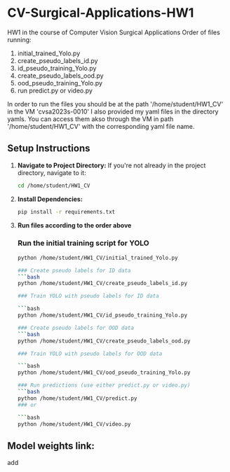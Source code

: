 # CV-Surgical-Applications-HW1
HW1 in the course of Computer Vision Surgical Applications
Order of files running:
1. initial_trained_Yolo.py
2. create_pseudo_labels_id.py
3. id_pseudo_training_Yolo.py
4. create_pseudo_labels_ood.py
5. ood_pseudo_training_Yolo.py
6. run predict.py or video.py

In order to run the files you should be at the path '/home/student/HW1_CV' in the VM 'cvsa2023s-0010'
I also provided my yaml files in the directory yamls. You can access them akso through the VM in path '/home/student/HW1_CV' with the corresponding yaml file name.

## Setup Instructions
1. **Navigate to Project Directory:**
   If you're not already in the project directory, navigate to it:
   ```bash
   cd /home/student/HW1_CV
2. **Install Dependencies:**
   ```bash
   pip install -r requirements.txt
3. **Run files according to the order above**
   
   ### Run the initial training script for YOLO
   
   ```bash
   python /home/student/HW1_CV/initial_trained_Yolo.py
   
   ### Create pseudo labels for ID data
   ```bash
   python /home/student/HW1_CV/create_pseudo_labels_id.py
   
   ### Train YOLO with pseudo labels for ID data
   
   ```bash
   python /home/student/HW1_CV/id_pseudo_training_Yolo.py
   
   ### Create pseudo labels for OOD data
   ```bash
   python /home/student/HW1_CV/create_pseudo_labels_ood.py
   
   ### Train YOLO with pseudo labels for OOD data
   
   ```bash
   python /home/student/HW1_CV/ood_pseudo_training_Yolo.py
   
   ### Run predictions (use either predict.py or video.py)
   ```bash
   python /home/student/HW1_CV/predict.py
   ### or
   
   ```bash
   python /home/student/HW1_CV/video.py


## Model weights link:
add
